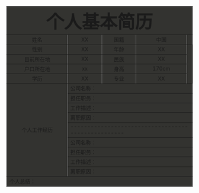 <html>
<head>
<title>个人简历表</title>
</head>
<body>
<table border="1" cellpadding="3" cellspacing="3" align="center" bgcolor="#33333">
<tr align="center" >
<td align="center" colspan="5">
<font size="13"><b>个人基本简历</b></font>
</td>
</tr>
<tr align="center" >
<td width="200">姓名</td>
<td width="100">XX</td>
<td width="100">国籍</td>
<td width="150">中国</td>
  <td><img src="./yuwenhao.png" width="100%">
  </td>
</tr>
<tr align="center">
<td>性别</td>
<td>XX</td>
<td>年龄</td>
<td>XX</td>
</tr>
<tr align="center">
<td>目前所在地</td>
<td>XX</td>
<td>民族</td>
<td>XX</td>
</tr>
<tr align="center">
<td>户口所在地</td>
<td>xx</td>
<td>身高</td>
<td>170cm</td>
</tr>
<tr align="center">
<td>学历</td>
<td>XX</td>
<td>专业</td>
<td>XX</td>
</tr>
<tr align="center">
<td rowspan ="9" align="middle">个人工作经历</td>
<td colspan="4" align="left">公司名称：</td>
</tr>
<tr>
<td colspan="4">担任职务：</td>
</tr>
<tr>
<td colspan="4">工作描述：</td>
</tr>
<tr>
<td colspan="4">离职原因：</td>
</tr>
<tr>
<td colspan="4">---------------------------------------------------</td>
</tr>
<tr align="center">
<td colspan="4" align="left">公司名称：</td>
</tr>
<tr>
<td colspan="4">担任职务：</td>
</tr>
<tr>
<td colspan="4">工作描述：</td>
</tr>
<tr>
<td colspan="4">离职原因：</td>
</tr>
<tr>
<td colspan="5">个人总结：</td>
</tr>
</table>
</body>
</html>
